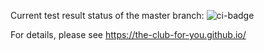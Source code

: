 Current test result status of the master branch:
![ci-badge](https://github.com/the-club-for-you/the-club-for-you/workflows/ci-the-club-for-you/badge.svg)

For details, please see https://the-club-for-you.github.io/
